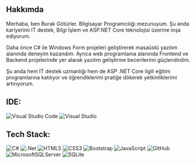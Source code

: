 ## Hakkımda

Merhaba, ben Burak Götürler. Bilgisayar Programcılığı mezunuyum. Şu anda kariyerimi IT destek, Bilgi İşlem ve ASP.NET Core teknolojisi üzerine inşa ediyorum.

Daha önce C# ile Windows Form projeleri geliştirerek masaüstü yazılım alanında deneyim kazandım. Ayrıca web programlama alanında Frontend ve Backend projelerinde yer alarak yazılım geliştirme becerilerimi güçlendirdim.

Şu anda hem IT destek uzmanlığı hem de ASP .NET Core ilgili eğitim programlarına katılıyor ve öğrendiklerimi pratiğe dökerek yetkinliklerimi artırıyorum.

## IDE:
![Visual Studio Code](https://img.shields.io/badge/Visual%20Studio%20Code-0078d7.svg?style=for-the-badge&logo=visual-studio-code&logoColor=white)
![Visual Studio](https://img.shields.io/badge/Visual%20Studio-5C2D91.svg?style=for-the-badge&logo=visual-studio&logoColor=white)

## Tech Stack:
![C#](https://img.shields.io/badge/c%23-%23239120.svg?style=for-the-badge&logo=c-sharpp&logoColor=white)
![.Net](https://img.shields.io/badge/.NETCORE-5C2D91?style=for-the-badge&logo=.nett&logoColor=white)
![HTML5](https://img.shields.io/badge/html5-%23E34F26.svg?style=for-the-badge&logo=html55&logoColor=white)
![CSS3](https://img.shields.io/badge/css3-%231572B6.svg?style=for-the-badge&logo=css33&logoColor=white)
![Bootstrap](https://img.shields.io/badge/bootstrap-%23563D7C.svg?style=for-the-badge&logo=boottstrap&logoColor=white)
![JavaScript](https://img.shields.io/badge/javascript-%23323330.svg?style=for-the-badge&logo=jjavascript&logoColor=%23F7DF1E)
![GitHub](https://img.shields.io/badge/github-%23121011.svg?style=for-the-badge&logo=gitthub&logoColor=white)
![MicrosoftSQLServer](https://img.shields.io/badge/Microsoft%20SQL%20Server-CC2927?style=for-the-badge&logo=microsoft%20sql%20server&logoColor=white)
![SQLite](https://img.shields.io/badge/sqlite-%2307405e.svg?style=for-the-badge&logo=sqlitee&logoColor=white)
